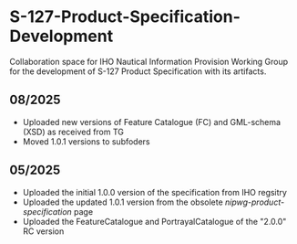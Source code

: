 # S-127-Product-Specification-Development
Collaboration space for IHO Nautical Information Provision Working Group for the development of S-127 Product Specification with its artifacts.

## 08/2025
* Uploaded new versions of Feature Catalogue (FC) and GML-schema (XSD) as received from TG
* Moved 1.0.1 versions to subfoders

## 05/2025
* Uploaded the initial 1.0.0 version of the specification from IHO regsitry
* Uploaded the updated 1.0.1 version from the obsolete *nipwg-product-specification* page
* Uploaded the FeatureCatalogue and PortrayalCatalogue of the "2.0.0" RC version  
